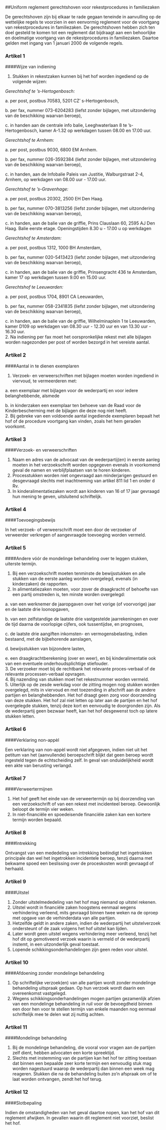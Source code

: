 <meta http-equiv='Content-Type' content='text/html; charset=utf-8' />

##Uniform reglement gerechtshoven voor rekestprocedures in familiezaken

De gerechtshoven zijn bij elkaar te rade gegaan teneinde in aanvulling op de wettelijke regels te voorzien in een eenvormig reglement voor de voortgang van rekestprocedures in familiezaken. De gerechtshoven hebben zich ten doel gesteld te komen tot een reglement dat bijdraagt aan een behoorlijke en doelmatige voortgang van de rekestprocedures in familiezaken. Daartoe gelden met ingang van 1 januari 2000 de volgende regels.  

### Artikel  1  

####Wijze van indiening

1.  Stukken in rekestzaken kunnen bij het hof worden ingediend op de volgende wijzen: 

*Gerechtshof te ’s-Hertogenbosch:*  

a. per post, postbus 70583, 5201 CZ’ s-Hertogenbosch,  

b. per fax, nummer 073-6204283 (liefst zonder bijlagen, met uitzondering van de beschikking waarvan beroep),  

c. in handen aan de centrale info balie, Leeghwaterlaan 8 te ’s-Hertogenbosch, kamer A-1.32 op werkdagen tussen 08.00 en 17.00 uur.    

*Gerechtshof te Arnhem:*  

a. per post, postbus 9030, 6800 EM Arnhem.  

b. per fax, nummer 026-3592384 (liefst zonder bijlagen, met uitzondering van de beschikking waarvan beroep),  

c. in handen, aan de Infobalie Paleis van Justitie, Walburgstraat 2-4, Arnhem, op werkdagen van 08.00 uur - 17.00 uur.    

*Gerechtshof te ’s-Gravenhage:*  

a. per post, postbus 20302, 2500 EH Den Haag.  

b. per fax, nummer 070-3813256 (liefst zonder bijlagen, met uitzondering van de beschikking waarvan beroep),  

c. in handen, aan de balie van de griffie, Prins Clauslaan 60, 2595 AJ Den Haag.   Balie eerste etage. Openingstijden 8.30 u - 17.00 u op werkdagen  

*Gerechtshof te Amsterdam:*  

a. per post, postbus 1312, 1000 BH Amsterdam,  

b. per fax, nummer 020-5413423 (liefst zonder bijlagen, met uitzondering van de beschikking waarvan beroep),  

c. in handen, aan de balie van de griffie, Prinsengracht 436 te Amsterdam, kamer 17 op werkdagen tussen 9.00 en 15.00 uur.    

*Gerechtshof te Leeuwarden:*  

a. per post, postbus 1704, 8901 CA Leeuwarden,  

b. per fax, nummer 058-2341835 (liefst zonder bijlagen, met uitzondering van de beschikking waarvan beroep),  

c. in handen, aan de balie van de griffie, Wilhelminaplein 1 te Leeuwarden, kamer D109 op werkdagen van 08.30 uur - 12.30 uur en van 13.30 uur - 16.30 uur.       
2.  Na indiening per fax moet het oorspronkelijke rekest met alle bijlagen worden nagezonden per post of worden bezorgd in het vereiste aantal.   

### Artikel  2  

####Aantal in te dienen exemplaren

1.  Verzoek- en verweerschriften met bijlagen moeten worden ingediend in viervoud, te vermeerderen met: 

a. een exemplaar met bijlagen voor de wederpartij en voor iedere belanghebbende, alsmede  

b. in kinderzaken een exemplaar ten behoeve van de Raad voor de Kinderbescherming met de bijlagen die deze nog niet heeft.     
2.  Bij gebreke van een voldoende aantal ingediende exemplaren bepaalt het hof of de procedure voortgang kan vinden, zoals het hem geraden voorkomt.   

### Artikel  3  

####Verzoek- en verweerschriften

1.  Naam en adres van de advocaat van de wederpartij(en) in eerste aanleg moeten in het verzoekschrift worden opgegeven evenals in voorkomend geval de namen en verblijfplaatsen van te horen kinderen.   
2.  Processtukken worden niet ongevraagd aan minderjarigen gestuurd en desgevraagd slechts met inachtneming van artikel 811 lid 1 en onder d Rv.   
3.  In kinderalimentatiezaken wordt aan kinderen van 16 of 17 jaar gevraagd hun mening te geven, uitsluitend schriftelijk.   

### Artikel  4  

####Toevoegingsbewijs

In het verzoek- of verweerschrift moet een door de verzoeker of verweerder verkregen of aangevraagde toevoeging worden vermeld.  

### Artikel  5  

####Andere vóór de mondelinge behandeling over te leggen stukken, uiterste termijn.

1.  Bij een verzoekschrift moeten tenminste de bewijsstukken en alle stukken van de eerste aanleg worden overgelegd, evenals (in kinderzaken) de rapporten.   
2.  In alimentatiezaken moeten, voor zover de draagkracht of behoefte van een partij omstreden is, ten minste worden overgelegd: 

a. van een werknemer de jaaropgaven over het vorige (of voorvorige) jaar en de laatste drie loonopgaven,  

b. van een zelfstandige de laatste drie vastgestelde jaarrekeningen en over de tijd daarna de voorlopige cijfers, ook tussentijdse, en prognoses,  

c. de laatste drie aangiften inkomsten- en vermogensbelasting, indien bestaand, met de bijbehorende aanslagen,  

d. bewijsstukken van bijzondere lasten,  

e. een draagkrachtberekening (over en weer), en bij kinderalimentatie ook van een eventuele onderhoudsplichtige stiefouder.     
3.  De verzoeker moet bij de rechtbank het relevante proces-verbaal of de relevante processen-verbaal opvragen.   
4.  Bij nazending van stukken moet het rekestnummer worden vermeld.   
5.  Uiterlijk op de zesde werkdag voor de zitting mogen nog stukken worden overgelegd, mits in viervoud en met toezending in afschrift aan de andere partijen en belanghebbenden. Het hof draagt geen zorg voor doorzending van deze stukken. Het hof zal niet letten op later aan de partijen en het hof overgelegde stukken, tenzij deze kort en eenvoudig te doorgronden zijn. Als de wederpartij geen bezwaar heeft, kan het hof desgewenst toch op latere stukken letten.   

### Artikel  6  

####Verklaring non-appèl

Een verklaring van non-appèl wordt niet afgegeven, indien niet uit het petitum van het (aanvullende) beroepschrift blijkt dat geen beroep wordt ingesteld tegen de echtscheiding zelf. In geval van onduidelijkheid wordt een akte van berusting verlangd.  

### Artikel  7  

####Verweertermijnen

1.  Het hof geeft het einde van de verweertermijn op bij doorzending van een verzoekschrift of van een rekest met incidenteel beroep. Gewoonlijk beloopt de termijn vier weken.   
2.  In niet-financiële en spoedeisende financiële zaken kan een kortere termijn worden bepaald.   

### Artikel  8  

####Intrekking

Ontvangst van een mededeling van intrekking beëindigt het ingetrokken principale dan wel het ingetrokken incidentele beroep, tenzij daarna met bekwame spoed een beslissing over de proceskosten wordt gevraagd of herhaald.  

### Artikel  9  

####Uitstel

1.  Zonder uitstelmededeling van het hof mag niemand op uitstel rekenen.   
2.  Uitstel wordt in financiële zaken hoogstens eenmaal wegens verhindering verleend, mits gevraagd binnen twee weken na de oproep met opgave van de verhinderdata van alle partijen.   
3.  Hetzelfde geldt in andere zaken, indien de wederpartij het uitstelverzoek ondersteunt of de zaak volgens het hof uitstel kan lijden.   
4.  Later wordt geen uitstel wegens verhindering meer verleend, tenzij het hof dit op gemotiveerd verzoek waarin is vermeld of de wederpartij instemt, in een uitzonderlijk geval toestaat.   
5.  Lopende schikkingsonderhandelingen zijn geen reden voor uitstel.   

### Artikel  10  

####Afdoening zonder mondelinge behandeling

1.  Op schriftelijke verzoek(en) van alle partijen wordt zonder mondelinge behandeling uitspraak gedaan. Op hun verzoek wordt daarin een overeenkomst vastgelegd.   
2.  Wegens schikkingsonderhandelingen mogen partijen gezamenlijk afzien van een mondelinge behandeling in ruil voor de bevoegdheid binnen een door hen voor te stellen termijn van enkele maanden nog eenmaal schriftelijk mee te delen wat zij nuttig achten.   

### Artikel  11  

####Mondelinge behandeling

1.  Bij de mondelinge behandeling, die vooral voor vragen aan de partijen zelf dient, hebben advocaten een korte spreektijd.   
2.  Slechts met instemming van de partijen kan het hof ter zitting toestaan dat binnen een bepaalde zeer korte termijn een eenvoudig stuk mag worden nagestuurd waarop de wederpartij dan binnen een week mag reageren. Stukken die na de behandeling buiten zo’n afspraak om of te laat worden ontvangen, zendt het hof terug.   

### Artikel  12  

####Slotbepaling

Indien de omstandigheden van het geval daartoe nopen, kan het hof van dit reglement afwijken. In gevallen waarin dit reglement niet voorziet, beslist het hof.  
